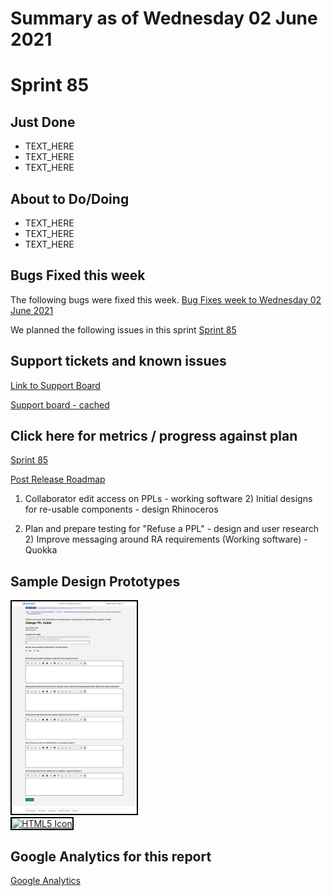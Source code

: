 # Summary as of Wednesday 02 June 2021 

# Sprint 85

## Just Done
* TEXT_HERE
* TEXT_HERE
* TEXT_HERE

## About to Do/Doing
* TEXT_HERE
* TEXT_HERE
* TEXT_HERE

## Bugs Fixed this week
The following bugs were fixed this week.
[Bug Fixes week to Wednesday 02 June 2021](graphs/bugs02062021.png)

We planned the following issues in this sprint 
[Sprint 85](graphs/sprint02062021.png)

## Support tickets and known issues
[Link to Support Board](https://collaboration.homeoffice.gov.uk/jira/secure/RapidBoard.jspa?rapidView=1717&selectedIssue=ASSB-253)

[Support board - cached](graphs/supportBoard02062021.png)

## Click here for metrics / progress against plan
[Sprint 85](graphs/progress02062021.png)

[Post Release Roadmap](graphs/roadmap02062021.png)

1) Collaborator edit access on PPLs - working software 2) Initial designs for re-usable components - design Rhinoceros

1) Plan and prepare testing for "Refuse a PPL" - design and user research 2) Improve messaging around RA requirements (Working software) - Quokka

## Sample Design Prototypes
<a href="graphs/proto1_02062021.png"><img src="graphs/proto1_02062021.png" alt="HTML5 Icon" width="200" style="border:2px solid black"></a>
<br>
<a href="graphs/proto2_02062021.png"><img src="graphs/proto2_02062021.png" alt="HTML5 Icon" width="200" style="border:2px solid black"></a>
<br>


## Google Analytics for this report
[Google Analytics](graphs/GA02062021.png)

